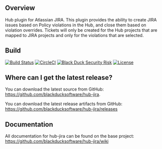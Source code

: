 ## Overview ##
Hub plugin for Atlassian JIRA.  This plugin provides the ability to create JIRA issues based on Policy violations in the Hub, and close them based on violation overrides.  Tickets will only be created for the Hub projects that are mapped to JIRA projects and only for the violations that are selected.

## Build ##

[![Build Status](https://travis-ci.org/blackducksoftware/hub-jira.svg?branch=master)](https://travis-ci.org/blackducksoftware/hub-jira)
[![CircleCI](https://circleci.com/gh/blackducksoftware/hub-jira.svg?style=svg)](https://circleci.com/gh/blackducksoftware/hub-jira)
[![Black Duck Security Risk](https://copilot.blackducksoftware.com/github/groups/blackducksoftware/locations/hub-common/public/results/branches/master/badge-risk.svg)](https://copilot.blackducksoftware.com/github/groups/blackducksoftware/locations/hub-common/public/results/branches/master)
[![License](https://img.shields.io/badge/License-Apache%202.0-blue.svg)](https://opensource.org/licenses/Apache-2.0)

## Where can I get the latest release? ##
You can download the latest source from GitHub: https://github.com/blackducksoftware/hub-jira. 

You can download the latest release artifacts from GitHub: https://github.com/blackducksoftware/hub-jira/releases

## Documentation ##
All documentation for hub-jira can be found on the base project:  https://github.com/blackducksoftware/hub-jira/wiki
